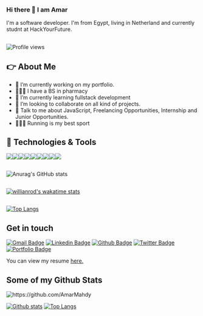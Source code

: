 ### Hi there 👋 I am Amar

I'm a software developer. I'm from Egypt, living in Netherland and currently studnt at HackYourFuture.
##
![Profile views](https://gpvc.arturio.dev/Amar-Mahdy)
##

## 👉 About Me

- 🔭 I’m currently working on my portfolio.
- 👨🏼‍🎓 I have a BS in pharmacy
- 🌱 I’m currently learning fullstack development
- 👯 I’m looking to collaborate on all kind of projects.
- 💬 Talk to me about JavaScript, Freelancing Opportunities, Internship and Junior Opportunities.
- 🏃🏼‍♂️ Running is my best sport 

## 🔧 Technologies & Tools
<img src="https://img.icons8.com/color/48/000000/css3.png"/><img src="https://img.icons8.com/color/48/000000/html-5--v1.png"/><img src="https://img.icons8.com/color/48/000000/bootstrap.png"/><img src="https://img.icons8.com/color/48/000000/nodejs.png"/><img src="https://img.icons8.com/color/48/000000/javascript--v1.png"/><img src="https://img.icons8.com/officel/48/000000/mysql.png"/><img src="https://img.icons8.com/color/48/000000/mongodb.png"/><img src="https://img.icons8.com/officel/48/000000/react.png"/><img src="https://img.icons8.com/color-glass/48/000000/github.png"/>

## 
![Anurag's GitHub stats](https://github-readme-stats.vercel.app/api?username=Amar-Mahdy&show_icons=true&theme=radical)
##
[![willianrod's wakatime stats](https://github-readme-stats.vercel.app/api/wakatime?username=amar_mahdy&show_icons=true&theme=radical)](https://github.com/anuraghazra/github-readme-stats)

##
[![Top Langs](https://github-readme-stats.vercel.app/api/top-langs/?username=Amar-Mahdy&theme=radical)](https://github.com/anuraghazra/github-readme-stats)

##
##  Get in touch 
[![Gmail Badge](https://img.shields.io/badge/-ammaradel805@gmail.com-c14438?style=flat&logo=Gmail&logoColor=white&link=mailto:ammaradel805@gmail.com)](mailto:ammaradel805@gmail.com) 
[![Linkedin Badge](https://img.shields.io/badge/-https://www.linkedin.com/in/amaribrahim55/-0072b1?style=flat&logo=Linkedin&logoColor=white&link=https://www.linkedin.com/in/https://www.linkedin.com/in/amaribrahim55//)](https://www.linkedin.com/in/https://www.linkedin.com/in/amaribrahim55//) [![Github Badge](https://img.shields.io/badge/-https://github.com/AmarMahdy-grey?style=flat&logo=github&logoColor=white&link=https://github.com/https://github.com/AmarMahdy/)](https://www.github.com/https://github.com/AmarMahdy/) [![Twitter Badge](https://img.shields.io/badge/-ammaradel805@gmail.com-00acee?style=flat&logo=twitter&logoColor=white&link=https://twitter.com/ammaradel805@gmail.com/)](https://www.twitter.com/ammaradel805@gmail.com/) [![Portfolio Badge](https://img.shields.io/badge/portfolio-web-blue?style=flat&link=ammaradel805@gmail.com/)](ammaradel805@gmail.com/) <p align='left'> You can view my resume <a href='ammaradel805@gmail.com ' target=_blank><u>here</u>.</a></p>
## Some of my Github Stats
<p align=left> <img src=https://komarev.com/ghpvc/?username=https://github.com/AmarMahdy alt=https://github.com/AmarMahdy /> </p>

[![Github stats](https://github-readme-stats.vercel.app/api?username=https://github.com/AmarMahdy&show_icons=true&include_all_commits=true)](https://github.com/https://github.com/AmarMahdy/github-readme-stats)
[![Top Langs](https://github-readme-stats.vercel.app/api/top-langs/?username=https://github.com/AmarMahdy&layout=compact)](https://github.com/https://github.com/AmarMahdy/github-readme-stats)


